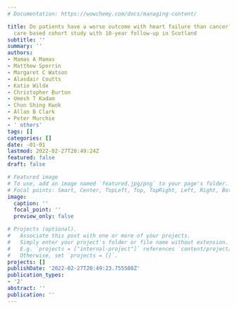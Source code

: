 ```yaml
---
# Documentation: https://wowchemy.com/docs/managing-content/

title: Do patients have a worse outcome with heart failure than cancer? A primary
  care based cohort study with 10-year follow-up in Scotland
subtitle: ''
summary: ''
authors:
- Mamas A Mamas
- Matthew Sperrin
- Margaret C Watson
- Alasdair Coutts
- Katie Wilde
- Christopher Burton
- Umesh T Kadam
- Chun Shing Kwok
- Allan B Clark
- Peter Murchie
- ' others'
tags: []
categories: []
date: -01-01
lastmod: 2022-02-27T20:49:24Z
featured: false
draft: false

# Featured image
# To use, add an image named `featured.jpg/png` to your page's folder.
# Focal points: Smart, Center, TopLeft, Top, TopRight, Left, Right, BottomLeft, Bottom, BottomRight.
image:
  caption: ''
  focal_point: ''
  preview_only: false

# Projects (optional).
#   Associate this post with one or more of your projects.
#   Simply enter your project's folder or file name without extension.
#   E.g. `projects = ["internal-project"]` references `content/project/deep-learning/index.md`.
#   Otherwise, set `projects = []`.
projects: []
publishDate: '2022-02-27T20:49:23.755508Z'
publication_types:
- '2'
abstract: ''
publication: ''
---
```

